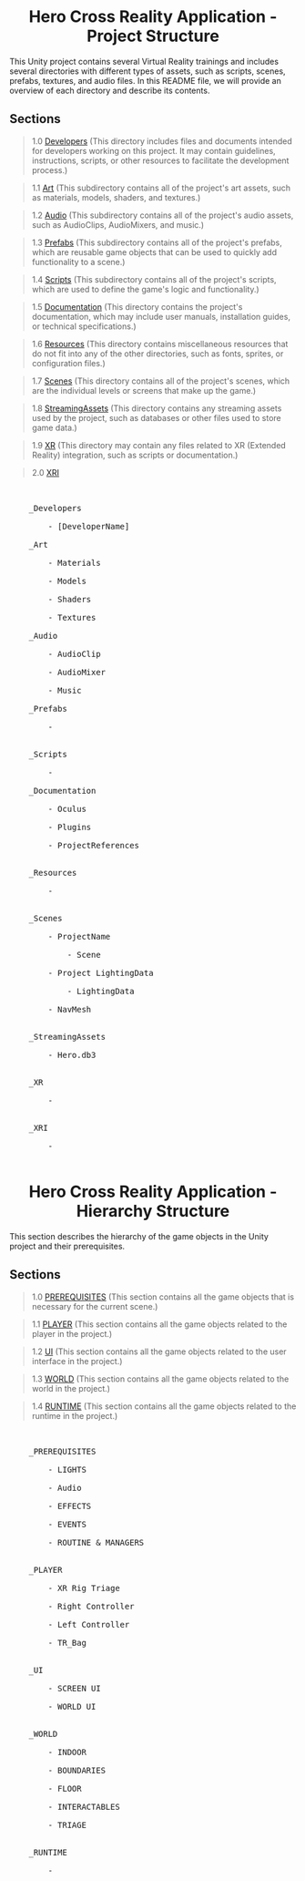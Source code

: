 <h1 align="center"> Hero Cross Reality Application - Project Structure </h1>

This Unity project contains several Virtual Reality trainings and includes several directories with different types of assets, such as scripts, scenes, prefabs, textures, and audio files. In this README file, we will provide an overview of each directory and describe its contents.

## Sections

> 1.0 [Developers](#structure-Developers) (This directory includes files and documents intended for developers working on this project. It may contain guidelines, instructions, scripts, or other resources to facilitate the development process.)

> 1.1 [Art](#structure-Art) (This subdirectory contains all of the project's art assets, such as materials, models, shaders, and textures.)

> 1.2 [Audio](#structure-Audio) (This subdirectory contains all of the project's audio assets, such as AudioClips, AudioMixers, and music.)

> 1.3 [Prefabs](#structure-Prefabs) (This subdirectory contains all of the project's prefabs, which are reusable game objects that can be used to quickly add functionality to a scene.)

> 1.4 [Scripts](#structure-Scripts) (This subdirectory contains all of the project's scripts, which are used to define the game's logic and functionality.)

> 1.5 [Documentation](#structure-Documentation) (This directory contains the project's documentation, which may include user manuals, installation guides, or technical specifications.)

> 1.6 [Resources](#structure-Resources) (This directory contains miscellaneous resources that do not fit into any of the other directories, such as fonts, sprites, or configuration files.)

> 1.7 [Scenes](#structure-Scenes) (This directory contains all of the project's scenes, which are the individual levels or screens that make up the game.)

> 1.8 [StreamingAssets](#structure-StreamingAssets) (This directory contains any streaming assets used by the project, such as databases or other files used to store game data.)

> 1.9 [XR](#structure-XR) (This directory may contain any files related to XR (Extended Reality) integration, such as scripts or documentation.)

> 2.0 [XRI](#structure-XRI)

<pre>

<a name="structure-Developers">
	_Developers</a>

		- [DeveloperName]
<a name="structure-Art">
	_Art</a>

		- Materials
		
		- Models
		
		- Shaders
		
		- Textures
	<a name="structure-Audio">	
	_Audio</a>
	
		- AudioClip
		
		- AudioMixer
		
		- Music
	<a name="structure-">	
	_Prefabs</a>
		
		- 
		
<a name="structure-">
	_Scripts</a>
	
		-

	_<a name="structure-Documentation">Documentation</a>

		- <a name="structure-Oculus">Oculus</a>

		- <a name="structure-Plugins">Plugins</a>

		- <a name="structure-ProjectReferences">ProjectReferences</a>

		<a name="structure-">
	_Resources</a>
		
		-
			
		<a name="structure-Scenes">	
	_Scenes</a>

		- ProjectName
				
			- Scene
				
		- Project LightingData
			
			- LightingData
			
		- NavMesh

		<a name="structure-StreamingAssets">
	_StreamingAssets</a>

		- Hero.db3

		<a name="structure-">
	_XR</a>
			
		-

		<a name="structure-">
	_XRI</a>
		
		-

</pre>

<a name="1.0"></a>
<a name="structure-Developers"></a>

<h1 align="center"> Hero Cross Reality Application - Hierarchy Structure </h1>

This section describes the hierarchy of the game objects in the Unity project and their prerequisites.

## Sections

> 1.0 [PREREQUISITES](#structure-PREREQUISITES) (This section contains all the game objects that is necessary for the current scene.)

> 1.1 [PLAYER](#structure-PLAYER) (This section contains all the game objects related to the player in the project.)

> 1.2 [UI](#structure-UI) (This section contains all the game objects related to the user interface in the project.)

> 1.3 [WORLD](#structure-WORLD) (This section contains all the game objects related to the world in the project.)

> 1.4 [RUNTIME](#structure-RUNTIME) (This section contains all the game objects related to the runtime in the project.)

<pre>

<a name="structure-PREREQUISITES">
	_PREREQUISITES</a>

		- LIGHTS
	
		- Audio
	
		- EFFECTS
	
		- EVENTS
	
		- ROUTINE & MANAGERS
		
<a name="structure-PLAYER">
	_PLAYER</a>
		
		- XR Rig Triage
	
		- Right Controller
		
		- Left Controller
		
		- TR_Bag

<a name="structure-UI">
	_UI</a>
		
		- SCREEN UI
	
		- WORLD UI

<a name="structure-WORLD">
	_WORLD</a>

		- INDOOR

		- BOUNDARIES
	
		- FLOOR
	
		- INTERACTABLES
	
		- TRIAGE
			
<a name="structure-">
	_RUNTIME</a>
		
		- 
</pre>
